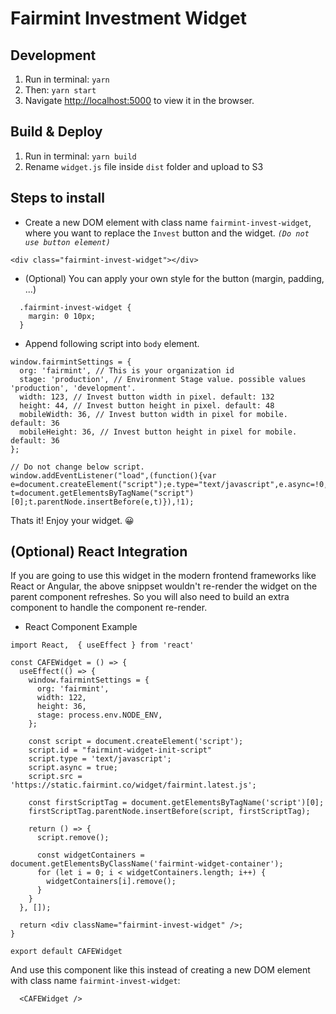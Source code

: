# Fairmint Investment Widget

## Development
1. Run in terminal: `yarn`
2. Then: `yarn start`
3. Navigate [http://localhost:5000](http://localhost:5000) to view it in the browser.

## Build & Deploy
1. Run in terminal: `yarn build`
2. Rename `widget.js` file inside `dist` folder and upload to S3

## Steps to install

- Create a new DOM element with class name `fairmint-invest-widget`, where you want to replace the `Invest` button and the widget. _`(Do not use button element)`_

```
<div class="fairmint-invest-widget"></div>
```

- (Optional) You can apply your own style for the button (margin, padding, ...)

```
  .fairmint-invest-widget {
    margin: 0 10px;
  }
```

- Append following script into `body` element.

```
window.fairmintSettings = {
  org: 'fairmint', // This is your organization id
  stage: 'production', // Environment Stage value. possible values 'production', 'development'.
  width: 123, // Invest button width in pixel. default: 132
  height: 44, // Invest button height in pixel. default: 48
  mobileWidth: 36, // Invest button width in pixel for mobile. default: 36
  mobileHeight: 36, // Invest button height in pixel for mobile. default: 36
};

// Do not change below script.
window.addEventListener("load",(function(){var e=document.createElement("script");e.type="text/javascript",e.async=!0,e.src="https://static.fairmint.co/widget/fairmint.latest.js";var t=document.getElementsByTagName("script")[0];t.parentNode.insertBefore(e,t)}),!1);
```

Thats it! Enjoy your widget. 😀

## (Optional) React Integration

If you are going to use this widget in the modern frontend frameworks like React or Angular, the above snippset wouldn't re-render the widget on the parent component refreshes. So you will also need to build an extra component to handle the component re-render.

- React Component Example

```
import React,  { useEffect } from 'react'

const CAFEWidget = () => {
  useEffect(() => {
    window.fairmintSettings = {
      org: 'fairmint',
      width: 122,
      height: 36,
      stage: process.env.NODE_ENV,
    };

    const script = document.createElement('script');
    script.id = "fairmint-widget-init-script"
    script.type = 'text/javascript';
    script.async = true;
    script.src = 'https://static.fairmint.co/widget/fairmint.latest.js';

    const firstScriptTag = document.getElementsByTagName('script')[0];
    firstScriptTag.parentNode.insertBefore(script, firstScriptTag);

    return () => {
      script.remove();

      const widgetContainers = document.getElementsByClassName('fairmint-widget-container');
      for (let i = 0; i < widgetContainers.length; i++) {
        widgetContainers[i].remove();
      }
    }
  }, []);

  return <div className="fairmint-invest-widget" />;
}

export default CAFEWidget

```

And use this component like this instead of creating a new DOM element with class name `fairmint-invest-widget`:

```
  <CAFEWidget />
```
